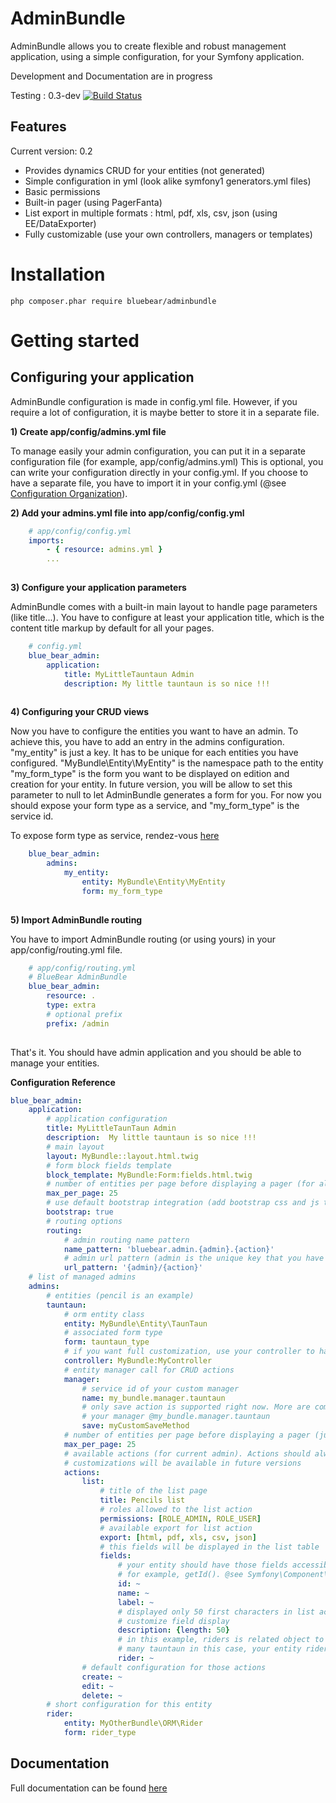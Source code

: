 # AdminBundle

AdminBundle allows you to create flexible and robust management application, using a simple configuration,
for your Symfony application.

Development and Documentation are in progress

Testing : 
0.3-dev [![Build Status](https://travis-ci.org/larriereguichet/AdminBundle.svg?branch=0.3-dev)](https://travis-ci.org/larriereguichet/AdminBundle)

## Features

Current version: 0.2

* Provides dynamics CRUD for your entities (not generated)
* Simple configuration in yml (look alike symfony1 generators.yml files)
* Basic permissions
* Built-in pager (using PagerFanta)
* List export in multiple formats : html, pdf, xls, csv, json (using EE/DataExporter)
* Fully customizable (use your own controllers, managers or templates)


# Installation
```
php composer.phar require bluebear/adminbundle
```

# Getting started

## Configuring your application

AdminBundle configuration is made in config.yml file. However, if you require a lot of configuration, it is maybe better
to store it in a separate file.

__1) Create app/config/admins.yml file__

To manage easily your admin configuration, you can put it in a separate configuration file (for example, app/config/admins.yml)
This is optional, you can write your configuration directly in your config.yml. If you choose to have a separate file, you have to
import it in your config.yml (@see [Configuration Organization](http://symfony.com/doc/current/cookbook/configuration/configuration_organization.html#advanced-techniques)).

__2) Add your admins.yml file into app/config/config.yml__

```yml
    # app/config/config.yml
    imports:               
        - { resource: admins.yml }
        ...
        
```

__3) Configure your application parameters__

AdminBundle comes with a built-in main layout to handle page parameters (like title...). You have to configure at least your
application title, which is the content title markup by default for all your pages.

```yml
    # config.yml
    blue_bear_admin:
        application:            
            title: MyLittleTauntaun Admin
            description: My little tauntaun is so nice !!!
                                   
```

__4) Configuring your CRUD views__

Now you have to configure the entities you want to have an admin. To achieve this, you have to add an entry in the admins
configuration.
"my_entity" is just a key. It has to be unique for each entities you have configured.
"MyBundle\Entity\MyEntity" is the namespace path to the entity
"my_form_type" is the form you want to be displayed on edition and creation for your entity. In future version, you will
be allow to set this parameter to null to let AdminBundle generates a form for you. For now you should expose your form
type as a service, and "my_form_type" is the service id. 

To expose form type as service, rendez-vous [here](http://symfony.com/doc/current/cookbook/form/create_custom_field_type.html#creating-your-field-type-as-a-service) 

```yml
    blue_bear_admin:
        admins:
            my_entity:
                entity: MyBundle\Entity\MyEntity
                form: my_form_type
                
```

__5) Import AdminBundle routing__
   
You have to import AdminBundle routing (or using yours) in your app/config/routing.yml file.

```yml
    # app/config/routing.yml
    # BlueBear AdminBundle
    blue_bear_admin:
        resource: .
        type: extra
        # optional prefix
        prefix: /admin
        
```

That's it. You should have admin application and you should be able to manage your entities.



__Configuration Reference__

```yml
blue_bear_admin:
    application:
        # application configuration
        title: MyLittleTaunTaun Admin
        description:  My little tauntaun is so nice !!!
        # main layout
        layout: MyBundle::layout.html.twig
        # form block fields template
        block_template: MyBundle:Form:fields.html.twig
        # number of entities per page before displaying a pager (for all admin by default)
        max_per_page: 25
        # use default bootstrap integration (add bootstrap css and js to the layout)
        bootstrap: true
        # routing options
        routing:
            # admin routing name pattern
            name_pattern: 'bluebear.admin.{admin}.{action}'
            # admin url pattern (admin is the unique key that you have configured in admins configuration section) 
            url_pattern: '{admin}/{action}'
    # list of managed admins
    admins:
        # entities (pencil is an example)
        tauntaun:
            # orm entity class
            entity: MyBundle\Entity\TaunTaun
            # associated form type
            form: tauntaun_type
            # if you want full customization, use your controller to handle actions
            controller: MyBundle:MyController
            # entity manager call for CRUD actions
            manager:
                # service id of your custom manager
                name: my_bundle.manager.tauntaun
                # only save action is supported right now. More are coming. myCustomSaveMethod should be a method of
                # your manager @my_bundle.manager.tauntaun
                save: myCustomSaveMethod
            # number of entities per page before displaying a pager (just for current admin)
            max_per_page: 25
            # available actions (for current admin). Actions should always be list, create, edit and delete. More
            # customizations will be available in future versions
            actions:
                list:
                    # title of the list page
                    title: Pencils list
                    # roles allowed to the list action
                    permissions: [ROLE_ADMIN, ROLE_USER]
                    # available export for list action
                    export: [html, pdf, xls, csv, json]
                    # this fields will be displayed in the list table
                    fields:
                        # your entity should have those fields accessible (public property, getters...)
                        # for example, getId(). @see Symfony\Component\PropertyAccess\PropertyAccessor
                        id: ~                        
                        name: ~
                        label: ~
                        # displayed only 50 first characters in list action for this field (more options are coming to
                        # customize field display
                        description: {length: 50}
                        # in this example, riders is related object to current entity (via ManyToOne, a rider can have
                        # many tauntaun in this case, your entity rider should have an accessible property label) 
                        rider: ~
                # default configuration for those actions
                create: ~
                edit: ~
                delete: ~
        # short configuration for this entity
        rider:
            entity: MyOtherBundle\ORM\Rider
            form: rider_type

```

## Documentation

Full documentation can be found [here](https://github.com/larriereguichet/AdminBundle/tree/master/Resources/docs/summary.md)
